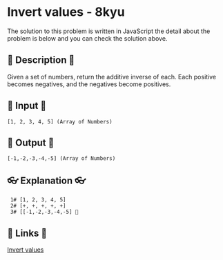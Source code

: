 # Invert values - 8kyu

The solution to this problem is written in JavaScript the detail about the problem is below and you can check the solution above.

## 💬 Description 💬

Given a set of numbers, return the additive inverse of each. Each positive becomes negatives, and the negatives become positives.

## 🥚 Input 🥚

```
[1, 2, 3, 4, 5] (Array of Numbers)
```

## 🐣 Output 🐣

```
[-1,-2,-3,-4,-5] (Array of Numbers)
```

## 👓 Explanation 👓

```
 1# [1, 2, 3, 4, 5]
 2# [+, +, +, +, +]
 3# [[-1,-2,-3,-4,-5] 🎉
```

## 🔗 Links 🔗

[Invert values](https://www.codewars.com/kata/5899dc03bc95b1bf1b0000ad)
